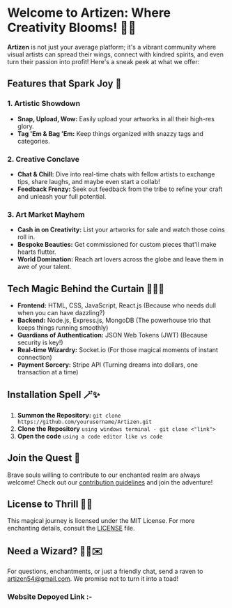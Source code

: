 # Welcome to Artizen: Where Creativity Blooms! 🎨✨

**Artizen** is not just your average platform; it's a vibrant community where visual artists can spread their wings, connect with kindred spirits, and even turn their passion into profit! Here's a sneak peek at what we offer:

## Features that Spark Joy 🌟

### 1. Artistic Showdown
- **Snap, Upload, Wow:** Easily upload your artworks in all their high-res glory.
- **Tag 'Em & Bag 'Em:** Keep things organized with snazzy tags and categories.

### 2. Creative Conclave
- **Chat & Chill:** Dive into real-time chats with fellow artists to exchange tips, share laughs, and maybe even start a collab!
- **Feedback Frenzy:** Seek out feedback from the tribe to refine your craft and unleash your full potential.

### 3. Art Market Mayhem
- **Cash in on Creativity:** List your artworks for sale and watch those coins roll in.
- **Bespoke Beauties:** Get commissioned for custom pieces that'll make hearts flutter.
- **World Domination:** Reach art lovers across the globe and leave them in awe of your talent.

## Tech Magic Behind the Curtain 🧙‍♂️✨

- **Frontend:** HTML, CSS, JavaScript, React.js (Because who needs dull when you can have dazzling?)
- **Backend:** Node.js, Express.js, MongoDB (The powerhouse trio that keeps things running smoothly)
- **Guardians of Authentication:** JSON Web Tokens (JWT) (Because security is key!)
- **Real-time Wizardry:** Socket.io (For those magical moments of instant connection)
- **Payment Sorcery:** Stripe API (Turning dreams into dollars, one transaction at a time)

## Installation Spell 🪄✨

1. **Summon the Repository:** `git clone https://github.com/yourusername/Artizen.git`
2. **Clone the Repository** `using windows terminal - git clone <"link">`
3. **Open the code** `using a code editor like vs code`
## Join the Quest 🚀

Brave souls willing to contribute to our enchanted realm are always welcome! Check out our [contribution guidelines](CONTRIBUTING.md) and join the adventure!

## License to Thrill 🎩🔮

This magical journey is licensed under the MIT License. For more enchanting details, consult the [LICENSE](LICENSE) file.

## Need a Wizard? 🧙‍♀️✉️

For questions, enchantments, or just a friendly chat, send a raven to [artizen54@gmail.com](mailto:artizen54@gmail.com). We promise not to turn it into a toad!

### Website Depoyed Link :- 